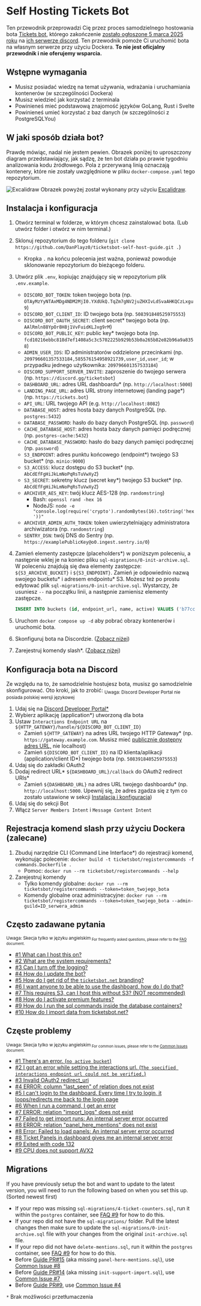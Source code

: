 # Self Hosting Tickets Bot

Ten przewodnik przeprowadzi Cię przez proces samodzielnego hostowania bota [Tickets bot](https://discord.com/users/508391840525975553), którego zakończenie [zostało ogłoszone 5 marca 2025 roku](https://discord.com/channels/508392876359680000/508410703439462400/1325516916995129445) na [ich serwerze discord](https://discord.gg/XX2TxVCq6g). Ten przewodnik pomoże Ci uruchomić bota na własnym serwerze przy użyciu Dockera. **To nie jest oficjalny przewodnik i nie oferujemy wsparcia.** 

## Wstępne wymagania

- Musisz posiadać wiedzę na temat używania, wdrażania i uruchamiania kontenerów (w szczególności Dockera)
- Musisz wiedzieć jak korzystać z terminala
- Powinieneś mieć podstawową znajomość języków GoLang, Rust i Svelte
- Powinieneś umieć korzystać z baz danych (w szczególności z PostgreSQLYou)

## W jaki sposób  działa bot?

Prawdę mówiąc, nadal nie jestem pewien. Obrazek poniżej to uproszczony diagram przedstawiający, jak sądzę, że ten bot działa po prawie tygodniu analizowania kodu źródłowego. Pola z przerywaną linią oznaczają kontenery, które nie zostały uwzględnione w pliku `docker-compose.yaml` tego repozytorium. 

![Excalidraw](./images/ticketsbot-2025-01-11T23_47_40_622Z.svg)
Obrazek powyżej został wykonany przy użyciu [Excalidraw](https://excalidraw.com/).

## Instalacja i konfiguracja

1. Otwórz terminal w folderze, w którym chcesz zainstalować bota. (Lub utwórz folder i otwórz w nim terminal.)
2. Sklonuj repozytorium do tego folderu (`git clone https://github.com/DanPlayz0/ticketsbot-self-host-guide.git .`)
   - Kropka `.` na końcu polecenia jest ważna, ponieważ powoduje sklonowanie repozytorium do bieżącego folderu.
3. Utwórz plik `.env`, kopiując znajdujący się w repozytorium plik `.env.example`.

   - `DISCORD_BOT_TOKEN`: token twojego bota (np. `OTAyMzYyNTAxMDg4NDM2MjI0.YXdUkQ.TqZm7gNV2juZHXIvLdSvaAHKQCzLxgu9`)
   - `DISCORD_BOT_CLIENT_ID`: ID twojego bota (np. `508391840525975553`)
   - `DISCORD_BOT_OAUTH_SECRET`: client secret* twojego bota (np. `AAlRmln88YpOr8H8j1VvFuidKLJxg9rM`)
   - `DISCORD_BOT_PUBLIC_KEY`: public key* twojego bota (np. `fcd10216ebbc818d7ef1408a5c3c5702225b929b53b0a265b82e82b96a9a8358`)
   - `ADMIN_USER_IDS`: ID administratorów oddzielone przecinkami (np. `209796601357533184,585576154958921739,user_id,user_id`; w przypadku jednego użytkownika: `209796601357533184`)
   - `DISCORD_SUPPORT_SERVER_INVITE`: zaproszenie do twojego serwera (np. `https://discord.gg/ticketsbot`)
   - `DASHBOARD_URL`: adres URL dashboardu* (np. `http://localhost:5000`)
   - `LANDING_PAGE_URL`: adres URL strony internetowej (landing page*) (np. `https://tickets.bot`)
   - `API_URL`: URL twojego API (e.g. `http://localhost:8082`)
   - `DATABASE_HOST`: adres hosta bazy danych PostgreSQL (np. `postgres:5432`)
   - `DATABASE_PASSWORD`: hasło do bazy danych PostgreSQL (np. `password`)
   - `CACHE_DATABASE_HOST`: adres hosta bazy danych pamięci podręcznej (np. `postgres-cache:5432`)
   - `CACHE_DATABASE_PASSWORD`: hasło do bazy danych pamięci podręcznej (np. `password`)
   - `S3_ENDPOINT`: adres punktu końcowego (endpoint*) twojego S3 bucket* (np. `minio:9000`)
   - `S3_ACCESS`: klucz dostępu do S3 bucket* (np. `AbCdEfFgHiJkLmNoPqRsTuVwXyZ`)
   - `S3_SECRET`: sekretny klucz (secret key*) twojego S3 bucket* (np. `AbCdEfFgHiJkLmNoPqRsTuVwXyZ`)
   - `ARCHIVER_AES_KEY`: twój klucz AES-128 (np. `randomstring`)
     - Bash: `openssl rand -hex 16`
     - NodeJS: `node -e "console.log(require('crypto').randomBytes(16).toString('hex'))"`
   - `ARCHIVER_ADMIN_AUTH_TOKEN`:  token uwierzytelniający administratora archiwizatora (np. `randomstring`)
   - `SENTRY_DSN`: twój DNS do Sentry (np. `https://examplePublicKey@o0.ingest.sentry.io/0`)

4. Zamień elementy zastępcze (placeholders*) w poniższym poleceniu, a następnie wklej je na koniec pliku `sql-migrations/0-init-archive.sql`. W poleceniu znajdują się dwa elementy zastępcze: `${S3_ARCHIVE_BUCKET}` i `${S3_ENDPOINT}`. Zamień je odpowiednio nazwą swojego bucketu* i adresem endpointu* S3. Możesz też po prostu edytować plik `sql-migrations/0-init-archive.sql`. Wystarczy, że usuniesz `--` na początku linii, a następnie zamienisz elementy zastępcze. 

   ```sql
   INSERT INTO buckets (id, endpoint_url, name, active) VALUES ('b77cc1a0-91ec-4d64-bb6d-21717737ea3c', 'https://${S3_ENDPOINT}', '${S3_ARCHIVE_BUCKET}', TRUE);
   ```

5. Uruchom `docker compose up -d` aby pobrać obrazy kontenerów i uruchomić bota.
6. Skonfiguruj bota na Discordzie. ([Zobacz niżej](#konfiguracja-bota-na-discord)) 
7. Zarejestruj komendy slash*. ([Zobacz niżej](#rejestracja-komend-slash-przy-użyciu-dockera-zalecane)) 

## Konfiguracja bota na Discord

Ze względu na to, że samodzielnie hostujesz bota, musisz go samodzielnie skonfigurować. Oto kroki, jak to zrobić:
<sub>Uwaga: Discord Developer Portal nie posiada polskiej wersji językowej<sub>

1. Udaj się na [Discord Developer Portal*](https://discord.com/developers/applications)
2. Wybierz aplikację (application*) utworzoną dla bota
3. Ustaw `Interactions Endpoint URL` na `${HTTP_GATEWAY}/handle/${DISCORD_BOT_CLIENT_ID}`
   - Zamień `${HTTP_GATEWAY}` na adres URL twojego HTTP Gateway* (np. `https://gateway.example.com`. Musisz mieć [publicznie dostępny adres URL,](./wiki/faq.md#6-i-want-anyone-to-be-able-to-use-the-dashboard-how-do-i-do-that) nie localhost)
   - Zamień `${DISCORD_BOT_CLIENT_ID}` na ID klienta/aplikacji (application/client ID*) twojego bota (np. `508391840525975553`)
4. Udaj się do zakładki OAuth2
5. Dodaj redirect URL* `${DASHBOARD_URL}/callback` do OAuth2 redirect URIs*
   - Zamień `${DASHBOARD_URL}` na adres URL twojego dashboardu* (np. `http://localhost:5000`. Upewnij się, że adres zgadza się z tym co zostało ustawione w sekcji [Instalacja i konfiguracja](#Instalacja-i-konfiguracja))
6. Udaj się do sekcji Bot
7. Włącz `Server Members Intent` i `Message Content Intent`

## Rejestracja komend slash przy użyciu Dockera (zalecane)

1. Zbuduj narzędzie CLI (Command Line Interface*) do rejestracji komend, wykonując polecenie: `docker build -t ticketsbot/registercommands -f commands.Dockerfile .`
   - Pomoc: `docker run --rm ticketsbot/registercommands --help`
2. Zarejestruj komendy
   - Tylko komendy globalne: `docker run --rm ticketsbot/registercommands --token=token_twojego_bota`
   - Komendy globalne oraz administracyjne: `docker run --rm ticketsbot/registercommands --token=token_twojego_bota --admin-guild=ID_serwera_admin`

## Często zadawane pytania
<sub>Uwaga: Skecja tylko w języku angielskim<sub>
For frequently asked questions, please refer to the [FAQ](./wiki/faq.md) document.

- [#1 What can I host this on?](./wiki/faq.md#1-what-can-i-host-this-on)
- [#2 What are the system requirements?](./wiki/faq.md#2-what-are-the-system-requirements)
- [#3 Can I turn off the logging?](./wiki/faq.md#3-can-i-turn-off-the-logging)
- [#4 How do I update the bot?](./wiki/faq.md#4-how-do-i-update-the-bot)
- [#5 How do I get rid of the `ticketsbot.net` branding?](./wiki/faq.md#5-how-do-i-get-rid-of-the-ticketsbotnet-branding)
- [#6 I want anyone to be able to use the dashboard, how do I do that?](./wiki/faq.md#6-i-want-anyone-to-be-able-to-use-the-dashboard-how-do-i-do-that)
- [#7 This requires S3, can I host this without S3? (NOT recommended)](./wiki/faq.md#7-this-requires-s3-can-i-host-this-without-s3-not-recommended)
- [#8 How do I activate premium features?](./wiki/faq.md#8-how-do-i-activate-premium-features)
- [#9 How do I run the sql commands inside the database containers?](./wiki/faq.md#9-how-do-i-run-the-sql-commands-inside-the-database-containers)
- [#10 How do I import data from ticketsbot.net?](./wiki/faq.md#10-how-do-i-import-data-from-ticketsbotnet)

## Częste problemy
<sub>Uwaga: Skecja tylko w języku angielskim<sub>
For common issues, please refer to the [Common Issues](./wiki/common-issues.md) document.

- [#1 There's an error. (`no active bucket`)](./wiki/common-issues.md#1-theres-an-error-no-active-bucket)
- [#2 I got an error while setting the interactions url. (`The specified interactions endpoint url could not be verified.`)](./wiki/common-issues.md#2-i-got-an-error-while-setting-the-interactions-url-the-specified-interactions-endpoint-url-could-not-be-verified)
- [#3 Invalid OAuth2 redirect_uri](./wiki/common-issues.md#3-invalid-oauth2-redirect_uri)
- [#4 ERROR: column "last_seen" of relation does not exist](./wiki/common-issues.md#4-error-column-last_seen-of-relation-does-not-exist)
- [#5 I can't login to the dashboard. Every time I try to login, it loops/redirects me back to the login page](./wiki/common-issues.md#5-i-cant-login-to-the-dashboard-every-time-i-try-to-login-it-loopsredirects-me-back-to-the-login-page)
- [#6 When I run a command, I get an error](./wiki/common-issues.md#6-when-i-run-a-command-i-get-an-error)
- [#7 ERROR: relation "import_logs" does not exist](./wiki/common-issues.md#7-error-relation-import_logs-does-not-exist)
- [#7 Failed to get import runs: An internal server error occurred](./wiki/common-issues.md#7-error-relation-import_logs-does-not-exist)
- [#8 ERROR: relation "panel_here_mentions" does not exist](./wiki/common-issues.md#8-error-relation-panel_here_mentions-does-not-exist)
- [#8 Error: Failed to load panels: An internal server error occurred](./wiki/common-issues.md#8-error-relation-panel_here_mentions-does-not-exist)
- [#8 Ticket Panels in dashboard gives me an internal server error](./wiki/common-issues.md#8-error-relation-panel_here_mentions-does-not-exist)
- [#9 Exited with code 132](./wiki/common-issues.md#9-exited-with-code-132)
- [#9 CPU does not support AVX2](./wiki/common-issues.md#9-exited-with-code-132)

## Migrations

If you have previously setup the bot and want to update to the latest version, you will need to run the following based on when you set this up. (Sorted newest first)

- If your repo was missing `sql-migrations/4-ticket-counters.sql`, run it within the `postgres` container, see [FAQ #9](./wiki/faq.md#9-how-do-i-run-the-sql-commands-inside-the-database-containers) for how to do this.
- If your repo did not have the `sql-migrations/` folder. Pull the latest changes then make sure to update the `sql-migrations/0-init-archive.sql` file with your changes from the original `init-archive.sql` file.
- If your repo did not have `delete-mentions.sql`, run it within the `postgres` container, see [FAQ #9](./wiki/faq.md#9-how-do-i-run-the-sql-commands-inside-the-database-containers) for how to do this.
- Before [Guide PR#15](https://github.com/DanPlayz0/ticketsbot-self-host-guide/pull/15) (aka missing `panel-here-mentions.sql`), use [Common Issue #8](./wiki/common-issues.md#8-error-relation-panel_here_mentions-does-not-exist)
- Before [Guide PR#14](https://github.com/DanPlayz0/ticketsbot-self-host-guide/pull/14) (aka missing `init-support-import.sql`), use [Common Issue #7](./wiki/common-issues.md#7-error-relation-import_logs-does-not-exist)
- Before [Guide PR#9](https://github.com/DanPlayz0/ticketsbot-self-host-guide/pull/9), use [Common Issue #4](./wiki/common-issues.md#4-error-column-last_seen-of-relation-does-not-exist)

`*` Brak możliwości przetłumaczenia
